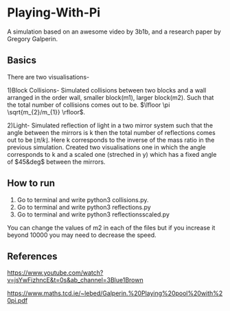 # Playing-With-Pi

A simulation based on an awesome video by 3b1b, and a research paper by Gregory Galperin.

## Basics

There are two visualisations-

1)Block Collisions- Simulated collisions between two blocks and a wall arranged in the order wall, smaller block(m1),
larger block(m2). Such that the total number of collisions comes out to be.
$\lfloor \pi \sqrt{m_{2}/m_{1}} \rfloor$.

2)Light- Simulated reflection of light in a two mirror system such that the angle between the mirrors is
k then the total number of reflections comes out to be $\lfloor \pi /k \rfloor$. Here k corresponds to the inverse
of the mass ratio in the previous simulation. Created two visualisations one in which the angle corresponds to k and a
scaled one (streched in y) which has a fixed angle of $45&deg$ between the mirrors.

## How to run

1) Go to terminal and write python3 collisions.py.
2) Go to terminal and write python3 reflections.py
3) Go to terminal and write python3 reflectionsscaled.py

You can change the values of m2 in each of the files but if you increase it beyond 10000 you may need to decrease
the speed.

## References

https://www.youtube.com/watch?v=jsYwFizhncE&t=0s&ab_channel=3Blue1Brown

https://www.maths.tcd.ie/~lebed/Galperin.%20Playing%20pool%20with%20pi.pdf
